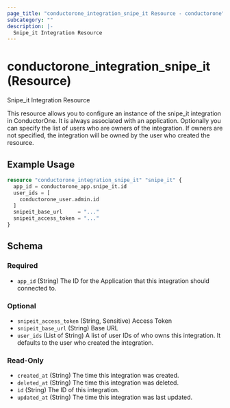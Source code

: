 ```yaml
---
page_title: "conductorone_integration_snipe_it Resource - conductorone"
subcategory: ""
description: |-
  Snipe_it Integration Resource
---
```


# conductorone_integration_snipe_it (Resource)

Snipe_it Integration Resource

This resource allows you to configure an instance of the snipe_it integration in ConductorOne.
It is always associated with an application. Optionally you can specify the list of users who are owners of the integration.
If owners are not specified, the integration will be owned by the user who created the resource.

## Example Usage

```terraform
resource "conductorone_integration_snipe_it" "snipe_it" {
  app_id = conductorone_app.snipe_it.id
  user_ids = [
    conductorone_user.admin.id
  ]
  snipeit_base_url     = "..."
  snipeit_access_token = "..."
}
```

<!-- schema generated by tfplugindocs -->
## Schema

### Required

- `app_id` (String) The ID for the Application that this integration should connected to.

### Optional

- `snipeit_access_token` (String, Sensitive) Access Token
- `snipeit_base_url` (String) Base URL
- `user_ids` (List of String) A list of user IDs of who owns this integration. It defaults to the user who created the integration.

### Read-Only

- `created_at` (String) The time this integration was created.
- `deleted_at` (String) The time this integration was deleted.
- `id` (String) The ID of this integration.
- `updated_at` (String) The time this integration was last updated.
